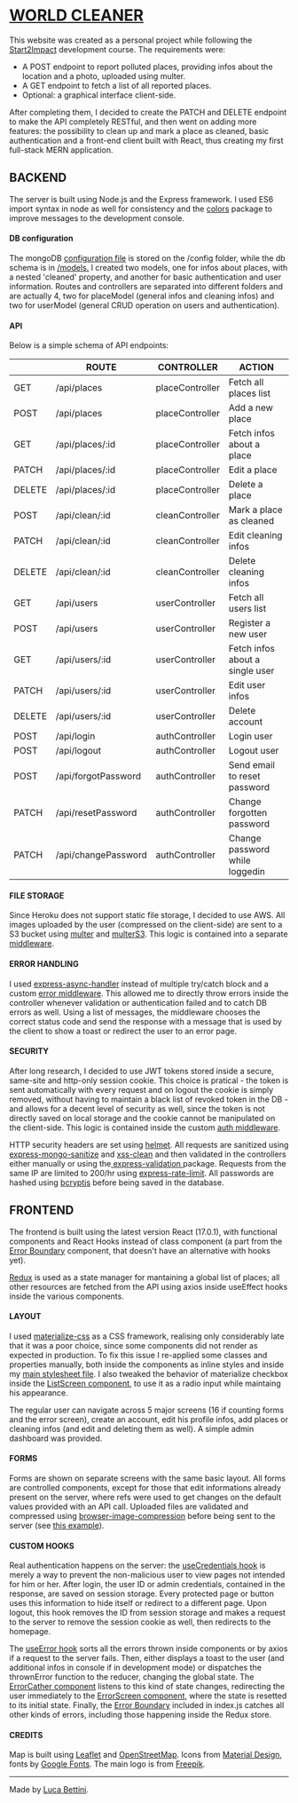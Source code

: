 # [WORLD CLEANER](https://world-cleaner.herokuapp.com)

This website was created as a personal project while following the [Start2Impact](https://www.start2impact.it/) development course.
The requirements were:

- A POST endpoint to report polluted places, providing infos about the location and a photo, uploaded using multer.
- A GET endpoint to fetch a list of all reported places.
- Optional: a graphical interface client-side.

After completing them, I decided to create the PATCH and DELETE endpoint to make the API completely RESTful, and then went on adding more features: the possibility to clean up and mark a place as cleaned, basic authentication and a front-end client built with React, thus creating my first full-stack MERN application.

## BACKEND

The server is built using Node.js and the Express framework. I used ES6 import syntax in node as well for consistency and the [colors](https://www.npmjs.com/package/colors 'colors') package to improve messages to the development console.

#### DB configuration

The mongoDB [configuration file](https://github.com/lucabettini/worldcleaner/blob/main/config/db.js 'configuration file') is stored on the /config folder, while the db schema is in [/models.](https://github.com/lucabettini/worldcleaner/tree/main/models '/models.') I created two models, one for infos about places, with a nested 'cleaned' property, and another for basic authentication and user information. Routes and controllers are separated into different folders and are actually 4, two for placeModel (general infos and cleaning infos) and two for userModel (general CRUD operation on users and authentication).

#### API

Below is a simple schema of API endpoints:

|        | ROUTE               | CONTROLLER      | ACTION                          |
| ------ | ------------------- | --------------- | ------------------------------- |
| GET    | /api/places         | placeController | Fetch all places list           |
| POST   | /api/places         | placeController | Add a new place                 |
| GET    | /api/places/:id     | placeController | Fetch infos about a place       |
| PATCH  | /api/places/:id     | placeController | Edit a place                    |
| DELETE | /api/places/:id     | placeController | Delete a place                  |
| POST   | /api/clean/:id      | cleanController | Mark a place as cleaned         |
| PATCH  | /api/clean/:id      | cleanController | Edit cleaning infos             |
| DELETE | /api/clean/:id      | cleanController | Delete cleaning infos           |
| GET    | /api/users          | userController  | Fetch all users list            |
| POST   | /api/users          | userController  | Register a new user             |
| GET    | /api/users/:id      | userController  | Fetch infos about a single user |
| PATCH  | /api/users/:id      | userController  | Edit user infos                 |
| DELETE | /api/users/:id      | userController  | Delete account                  |
| POST   | /api/login          | authController  | Login user                      |
| POST   | /api/logout         | authController  | Logout user                     |
| POST   | /api/forgotPassword | authController  | Send email to reset password    |
| PATCH  | /api/resetPassword  | authController  | Change forgotten password       |
| PATCH  | /api/changePassword | authController  | Change password while loggedin  |

#### FILE STORAGE

Since Heroku does not support static file storage, I decided to use AWS. All images uploaded by the user (compressed on the client-side) are sent to a S3 bucket using [multer](https://www.npmjs.com/package/multer 'multer') and [multerS3](https://www.npmjs.com/package/multer-s3 'multerS3'). This logic is contained into a separate [middleware](https://github.com/lucabettini/worldcleaner/blob/main/middleware/multerMiddleware.js 'middleware').

#### ERROR HANDLING

I used [express-async-handler](https://www.npmjs.com/package/express-async-handler 'express-async-handler') instead of multiple try/catch block and a custom [error middleware](https://github.com/lucabettini/worldcleaner/blob/main/middleware/errorMiddleware.js 'error middleware'). This allowed me to directly throw errors inside the controller whenever validation or authentication failed and to catch DB errors as well. Using a list of messages, the middleware chooses the correct status code and send the response with a message that is used by the client to show a toast or redirect the user to an error page.

#### SECURITY

After long research, I decided to use JWT tokens stored inside a secure, same-site and http-only session cookie. This choice is pratical - the token is sent automatically with every request and on logout the cookie is simply removed, without having to maintain a black list of revoked token in the DB - and allows for a decent level of security as well, since the token is not directly saved on local storage and the cookie cannot be manipulated on the client-side. This logic is contained inside the custom [auth middleware](https://github.com/lucabettini/worldcleaner/blob/main/middleware/authMiddleware.js 'auth middleware').

HTTP security headers are set using [helmet](https://www.npmjs.com/package/helmet 'helmet'). All requests are sanitized using [express-mongo-sanitize](https://www.npmjs.com/package/express-mongo-sanitize 'express-mongo-sanitize') and [xss-clean](https://www.npmjs.com/package/xss-clean 'xss-clean') and then validated in the controllers either manually or using the[ express-validation ](https://www.npmjs.com/package/express-validation ' express-validation ')package. Requests from the same IP are limited to 200/hr using [express-rate-limit](https://www.npmjs.com/package/express-rate-limit 'express-rate-limit.'). All passwords are hashed using [bcryptjs](https://www.npmjs.com/package/bcryptjs 'bcryptjs') before being saved in the database.

## FRONTEND

The frontend is built using the latest version React (17.0.1), with functional components and React Hooks instead of class component (a part from the [Error Boundary](https://github.com/lucabettini/worldcleaner/blob/main/client/src/components/ErrorBoundary.js 'Error Boundary') component, that doesn't have an alternative with hooks yet).

[Redux](https://redux.js.org/ 'Redux') is used as a state manager for mantaining a global list of places; all other resources are fetched from the API using axios inside useEffect hooks inside the various components.

#### LAYOUT

I used [materialize-css](https://materializecss.com/ 'materialize-css') as a CSS framework, realising only considerably late that it was a poor choice, since some components did not render as expected in production. To fix this issue I re-applied some classes and properties manually, both inside the components as inline styles and inside my [main stylesheet file](https://github.com/lucabettini/worldcleaner/blob/main/client/src/styles/style.scss 'main stylesheet file'). I also tweaked the behavior of materialize checkbox inside the [ListScreen component](https://github.com/lucabettini/worldcleaner/blob/main/client/src/components/screens/ListScreen.js 'ListScreen component'), to use it as a radio input while maintaing his appearance.

The regular user can navigate across 5 major screens (16 if counting forms and the error screen), create an account, edit his profile infos, add places or cleaning infos (and edit and deleting them as well). A simple admin dashboard was provided.

#### FORMS

Forms are shown on separate screens with the same basic layout. All forms are controlled components, except for those that edit informations already present on the server, where refs were used to get changes on the default values provided with an API call. Uploaded files are validated and compressed using [browser-image-compression](https://www.npmjs.com/package/browser-image-compression 'browser-image-compression') before being sent to the server (see [this example](https://github.com/lucabettini/worldcleaner/blob/main/client/src/components/forms/place/PlaceForm.js 'this example')).

#### CUSTOM HOOKS

Real authentication happens on the server: the [useCredentials hook](https://github.com/lucabettini/worldcleaner/blob/main/client/src/hooks/useCredentials.js 'useCredentials hook') is merely a way to prevent the non-malicious user to view pages not intended for him or her. After login, the user ID or admin credentials, contained in the response, are saved on session storage. Every protected page or button uses this information to hide itself or redirect to a different page. Upon logout, this hook removes the ID from session storage and makes a request to the server to remove the session cookie as well, then redirects to the homepage.

The [useError hook](https://github.com/lucabettini/worldcleaner/blob/main/client/src/hooks/useError.js 'useError hook') sorts all the errors thrown inside components or by axios if a request to the server fails. Then, either displays a toast to the user (and additional infos in console if in development mode) or dispatches the thrownError function to the reducer, changing the global state. The [ErrorCather component](https://github.com/lucabettini/worldcleaner/blob/main/client/src/components/ErrorCatcher.js 'ErrorCather component') listens to this kind of state changes, redirecting the user immediately to the [ErrorScreen component](https://github.com/lucabettini/worldcleaner/blob/main/client/src/components/screens/ErrorScreen.js 'ErrorScreen component'), where the state is resetted to its initial state. Finally, the [Error Boundary](https://github.com/lucabettini/worldcleaner/blob/main/client/src/components/ErrorBoundary.js 'Error Boundary') included in index.js catches all other kinds of errors, including those happening inside the Redux store.

#### CREDITS

Map is built using [Leaflet](https://leafletjs.com/ 'Leaflet') and [OpenStreetMap](https://www.openstreetmap.org/copyright 'OpenStreetMap'). Icons from [Material Design](https://materializecss.com/icons.html 'Material Design'), fonts by [Google Fonts](https://fonts.google.com/ 'Google Fonts'). The main logo is from [Freepik](https://it.freepik.com/ 'Freepik').

---

Made by [Luca Bettini](https://lucabettini.github.io/).

